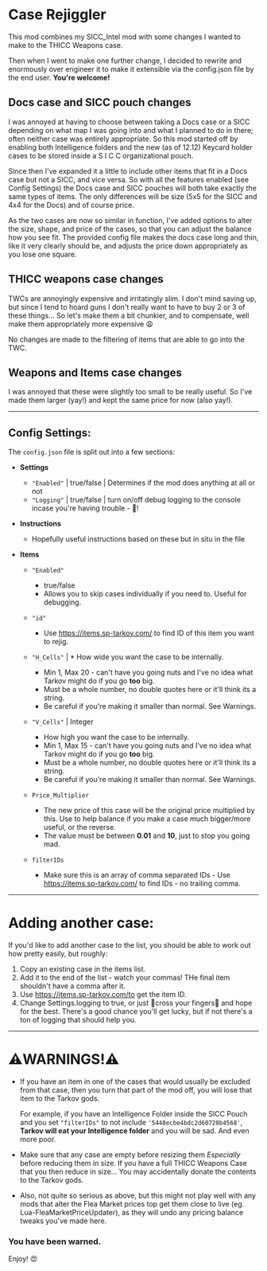 # Case Rejiggler
This mod combines my SICC_Intel mod with some changes I wanted to make to the THICC Weapons case.

Then when I went to make one further change, I decided to rewrite and enormously over engineer it to make it extensible via the config.json file by the end user. **You're welcome!**

## Docs case and SICC pouch changes

I was annoyed at having to choose between taking a Docs case or a SICC depending on what map I was going into and what I planned to do in there; often neither case was entirely appropriate. So this mod started off by enabling both Intelligence folders and the new (as of 12.12) Keycard holder cases to be stored inside a S I C C organizational pouch.

Since then I've expanded it a little to include other items that fit in a Docs case but not a SICC, and vice versa. So with all the features enabled (see Config Settings) the Docs case and SICC pouches will both take exactly the same types of items. The only differences will be size (5x5 for the SICC and 4x4 for the Docs) and of course price.

As the two cases are now so similar in function, I've added options to alter the size, shape, and price of the cases, so that you can adjust the balance how you see fit. The provided config file makes the docs case long and thin, like it very clearly should be, and adjusts the price down appropriately as you lose one square.

## THICC weapons case changes

TWCs are annoyingly expensive and irritatingly slim. I don't mind saving up, but since I tend to hoard guns I don't really want to have to buy 2 or 3 of these things... So let's make them a bit chunkier, and to compensate, well make them appropriately more expensive 😩

No changes are made to the filtering of items that are able to go into the TWC.

## Weapons and Items case changes
I was annoyed that these were slightly too small to be really useful. So I've made them larger (yay!) and kept the same price for now (also yay!).

---


<a id="configsettings"></a>
## Config Settings:

The ```config.json``` file is split out into a few sections:

* **Settings**
  * ```"Enabled"``` | true/false | Determines if the mod does anything at all or not
  * ```"Logging"``` | true/false | turn on/off debug logging to the console incase you're having trouble - 🌈!

* **Instructions**
  * Hopefully useful instructions based on these but in situ in the file

* **Items**
  * ```"Enabled"```
    * true/false
    * Allows you to skip cases individually if you need to. Useful for debugging.
  * ```"id"```
    * Use https://items.sp-tarkov.com/ to find ID of this item you want to rejig.
  * ```"H_Cells"``` | * How wide you want the case to be internally.
    * Min 1, Max 20 - can't have you going nuts and I've no idea what Tarkov might do if you go **too** big.
    * Must be a whole number, no double quotes here or it'll think its a string.
    * Be careful if you're making it smaller than normal. See Warnings.

  * ```"V_Cells"``` | Integer
    * How high you want the case to be internally.
    * Min 1, Max 15 - can't have you going nuts and I've no idea what Tarkov might do if you go **too** big.
    * Must be a whole number, no double quotes here or it'll think its a string.
    * Be careful if you're making it smaller than normal. See Warnings.
  * ```Price_Multiplier```
    * The new price of this case will be the original price multiplied by this. Use to help balance if you make a case much bigger/more useful, or the reverse.
    * The value must be between **0.01** and **10**, just to stop you going mad.
  * ```filterIDs```
    * Make sure this is an array of comma separated IDs - Use https://items.sp-tarkov.com/ to find IDs - no trailing comma.

---

# Adding another case:
If you'd like to add another case to the list, you should be able to work out how pretty easily, but roughly:
1. Copy an existing case in the items list.
2. Add it to the end of the list - watch your commas! THe final item shouldn't have a comma after it.
3. Use https://items.sp-tarkov.com/to get the item ID.
4. Change Settings.logging to true, or just 🤞cross your fingers🤞 and hope for the best. There's a good chance you'll get lucky, but if not there's a ton of logging that should help you.

---

#  **⚠️WARNINGS!⚠️**
* If you have an item in one of the cases that would usually be excluded from that case, then you turn that part of the mod off, you will lose that item to the Tarkov gods.
  
  For example, if you have an Intelligence Folder inside the SICC Pouch and you set ```"filterIDs"``` to not include ```'5448ecbe4bdc2d60728b4568'```, **Tarkov will eat your Intelligence folder** and you will be sad. And even more poor.

* Make sure that any case are empty before resizing them _Especially_ before reducing them in size. 
  If you have a full THICC Weapons Case that you then reduce in size... You may accidentally donate the contents to the Tarkov gods.

* Also, not quite so serious as above, but this might not play well with any mods that alter the Flea Market prices top get them close to live (eg. Lua-FleaMarketPriceUpdater), as they will undo any pricing balance tweaks you've made here.

### **You have been warned.**

Enjoy!
😍
